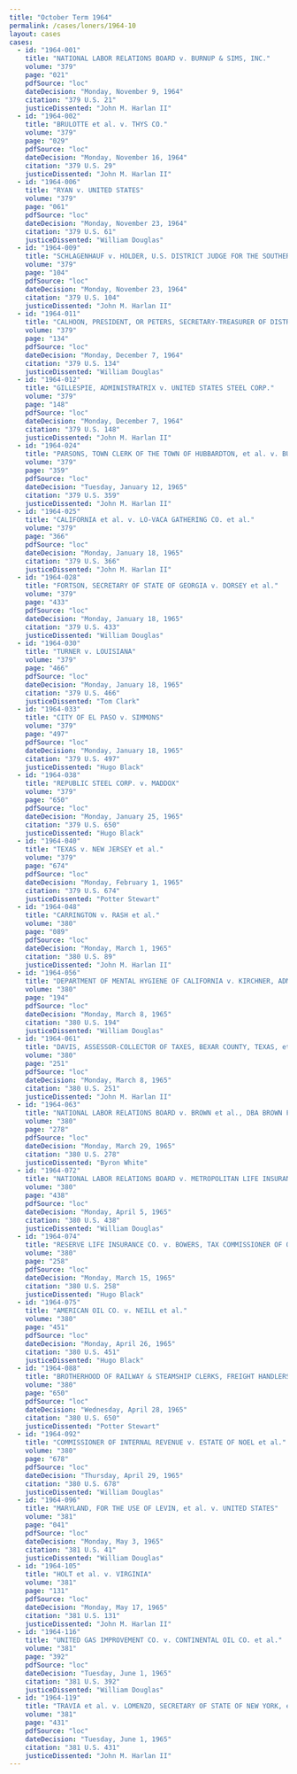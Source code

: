 ```yaml
---
title: "October Term 1964"
permalink: /cases/loners/1964-10
layout: cases
cases:
  - id: "1964-001"
    title: "NATIONAL LABOR RELATIONS BOARD v. BURNUP & SIMS, INC."
    volume: "379"
    page: "021"
    pdfSource: "loc"
    dateDecision: "Monday, November 9, 1964"
    citation: "379 U.S. 21"
    justiceDissented: "John M. Harlan II"
  - id: "1964-002"
    title: "BRULOTTE et al. v. THYS CO."
    volume: "379"
    page: "029"
    pdfSource: "loc"
    dateDecision: "Monday, November 16, 1964"
    citation: "379 U.S. 29"
    justiceDissented: "John M. Harlan II"
  - id: "1964-006"
    title: "RYAN v. UNITED STATES"
    volume: "379"
    page: "061"
    pdfSource: "loc"
    dateDecision: "Monday, November 23, 1964"
    citation: "379 U.S. 61"
    justiceDissented: "William Douglas"
  - id: "1964-009"
    title: "SCHLAGENHAUF v. HOLDER, U.S. DISTRICT JUDGE FOR THE SOUTHERN DISTRICT OF INDIANA"
    volume: "379"
    page: "104"
    pdfSource: "loc"
    dateDecision: "Monday, November 23, 1964"
    citation: "379 U.S. 104"
    justiceDissented: "John M. Harlan II"
  - id: "1964-011"
    title: "CALHOON, PRESIDENT, OR PETERS, SECRETARY-TREASURER OF DISTRICT NO. 1, NATIONAL MARINE ENGINEERS' BENEFICIAL ASSOCIATION, AFL-CIO v. HARVEY et al."
    volume: "379"
    page: "134"
    pdfSource: "loc"
    dateDecision: "Monday, December 7, 1964"
    citation: "379 U.S. 134"
    justiceDissented: "William Douglas"
  - id: "1964-012"
    title: "GILLESPIE, ADMINISTRATRIX v. UNITED STATES STEEL CORP."
    volume: "379"
    page: "148"
    pdfSource: "loc"
    dateDecision: "Monday, December 7, 1964"
    citation: "379 U.S. 148"
    justiceDissented: "John M. Harlan II"
  - id: "1964-024"
    title: "PARSONS, TOWN CLERK OF THE TOWN OF HUBBARDTON, et al. v. BUCKLEY et al."
    volume: "379"
    page: "359"
    pdfSource: "loc"
    dateDecision: "Tuesday, January 12, 1965"
    citation: "379 U.S. 359"
    justiceDissented: "John M. Harlan II"
  - id: "1964-025"
    title: "CALIFORNIA et al. v. LO-VACA GATHERING CO. et al."
    volume: "379"
    page: "366"
    pdfSource: "loc"
    dateDecision: "Monday, January 18, 1965"
    citation: "379 U.S. 366"
    justiceDissented: "John M. Harlan II"
  - id: "1964-028"
    title: "FORTSON, SECRETARY OF STATE OF GEORGIA v. DORSEY et al."
    volume: "379"
    page: "433"
    pdfSource: "loc"
    dateDecision: "Monday, January 18, 1965"
    citation: "379 U.S. 433"
    justiceDissented: "William Douglas"
  - id: "1964-030"
    title: "TURNER v. LOUISIANA"
    volume: "379"
    page: "466"
    pdfSource: "loc"
    dateDecision: "Monday, January 18, 1965"
    citation: "379 U.S. 466"
    justiceDissented: "Tom Clark"
  - id: "1964-033"
    title: "CITY OF EL PASO v. SIMMONS"
    volume: "379"
    page: "497"
    pdfSource: "loc"
    dateDecision: "Monday, January 18, 1965"
    citation: "379 U.S. 497"
    justiceDissented: "Hugo Black"
  - id: "1964-038"
    title: "REPUBLIC STEEL CORP. v. MADDOX"
    volume: "379"
    page: "650"
    pdfSource: "loc"
    dateDecision: "Monday, January 25, 1965"
    citation: "379 U.S. 650"
    justiceDissented: "Hugo Black"
  - id: "1964-040"
    title: "TEXAS v. NEW JERSEY et al."
    volume: "379"
    page: "674"
    pdfSource: "loc"
    dateDecision: "Monday, February 1, 1965"
    citation: "379 U.S. 674"
    justiceDissented: "Potter Stewart"
  - id: "1964-048"
    title: "CARRINGTON v. RASH et al."
    volume: "380"
    page: "089"
    pdfSource: "loc"
    dateDecision: "Monday, March 1, 1965"
    citation: "380 U.S. 89"
    justiceDissented: "John M. Harlan II"
  - id: "1964-056"
    title: "DEPARTMENT OF MENTAL HYGIENE OF CALIFORNIA v. KIRCHNER, ADMINISTRATRIX"
    volume: "380"
    page: "194"
    pdfSource: "loc"
    dateDecision: "Monday, March 8, 1965"
    citation: "380 U.S. 194"
    justiceDissented: "William Douglas"
  - id: "1964-061"
    title: "DAVIS, ASSESSOR-COLLECTOR OF TAXES, BEXAR COUNTY, TEXAS, et al. v. MABRY et al."
    volume: "380"
    page: "251"
    pdfSource: "loc"
    dateDecision: "Monday, March 8, 1965"
    citation: "380 U.S. 251"
    justiceDissented: "John M. Harlan II"
  - id: "1964-063"
    title: "NATIONAL LABOR RELATIONS BOARD v. BROWN et al., DBA BROWN FOOD STORE, et al."
    volume: "380"
    page: "278"
    pdfSource: "loc"
    dateDecision: "Monday, March 29, 1965"
    citation: "380 U.S. 278"
    justiceDissented: "Byron White"
  - id: "1964-072"
    title: "NATIONAL LABOR RELATIONS BOARD v. METROPOLITAN LIFE INSURANCE CO."
    volume: "380"
    page: "438"
    pdfSource: "loc"
    dateDecision: "Monday, April 5, 1965"
    citation: "380 U.S. 438"
    justiceDissented: "William Douglas"
  - id: "1964-074"
    title: "RESERVE LIFE INSURANCE CO. v. BOWERS, TAX COMMISSIONER OF OHIO."
    volume: "380"
    page: "258"
    pdfSource: "loc"
    dateDecision: "Monday, March 15, 1965"
    citation: "380 U.S. 258"
    justiceDissented: "Hugo Black"
  - id: "1964-075"
    title: "AMERICAN OIL CO. v. NEILL et al."
    volume: "380"
    page: "451"
    pdfSource: "loc"
    dateDecision: "Monday, April 26, 1965"
    citation: "380 U.S. 451"
    justiceDissented: "Hugo Black"
  - id: "1964-088"
    title: "BROTHERHOOD OF RAILWAY & STEAMSHIP CLERKS, FREIGHT HANDLERS, EXPRESS & STATION EMPLOYEES v. ASSOCIATION FOR THE BENEFIT OF NON-CONTRACT EMPLOYEES"
    volume: "380"
    page: "650"
    pdfSource: "loc"
    dateDecision: "Wednesday, April 28, 1965"
    citation: "380 U.S. 650"
    justiceDissented: "Potter Stewart"
  - id: "1964-092"
    title: "COMMISSIONER OF INTERNAL REVENUE v. ESTATE OF NOEL et al."
    volume: "380"
    page: "678"
    pdfSource: "loc"
    dateDecision: "Thursday, April 29, 1965"
    citation: "380 U.S. 678"
    justiceDissented: "William Douglas"
  - id: "1964-096"
    title: "MARYLAND, FOR THE USE OF LEVIN, et al. v. UNITED STATES"
    volume: "381"
    page: "041"
    pdfSource: "loc"
    dateDecision: "Monday, May 3, 1965"
    citation: "381 U.S. 41"
    justiceDissented: "William Douglas"
  - id: "1964-105"
    title: "HOLT et al. v. VIRGINIA"
    volume: "381"
    page: "131"
    pdfSource: "loc"
    dateDecision: "Monday, May 17, 1965"
    citation: "381 U.S. 131"
    justiceDissented: "John M. Harlan II"
  - id: "1964-116"
    title: "UNITED GAS IMPROVEMENT CO. v. CONTINENTAL OIL CO. et al."
    volume: "381"
    page: "392"
    pdfSource: "loc"
    dateDecision: "Tuesday, June 1, 1965"
    citation: "381 U.S. 392"
    justiceDissented: "William Douglas"
  - id: "1964-119"
    title: "TRAVIA et al. v. LOMENZO, SECRETARY OF STATE OF NEW YORK, et al."
    volume: "381"
    page: "431"
    pdfSource: "loc"
    dateDecision: "Tuesday, June 1, 1965"
    citation: "381 U.S. 431"
    justiceDissented: "John M. Harlan II"
---
```

